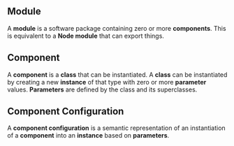 ## Module

A **module** is a software package containing zero or more **components**.
This is equivalent to a **Node module** that can export things.

## Component

A **component** is a **class** that can be instantiated.
A **class** can be instantiated by creating a new **instance** of that type with zero or more **parameter** values.
**Parameters** are defined by the class and its superclasses.

## Component Configuration

A **component configuration** is a semantic representation of an instantiation of
a **component** into an **instance** based on **parameters**.
